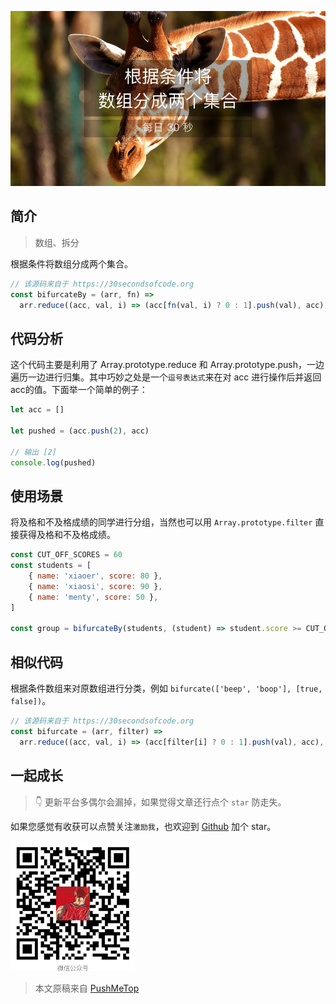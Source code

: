<!-- # 根据条件将数组分成两个集合 -->

![封面](https://raw.githubusercontent.com/pushmetop/resource/master/30-seconds-for-everyday/bifurcate/poster.png)

## 简介

> 数组、拆分

根据条件将数组分成两个集合。

```javascript
// 该源码来自于 https://30secondsofcode.org
const bifurcateBy = (arr, fn) =>
  arr.reduce((acc, val, i) => (acc[fn(val, i) ? 0 : 1].push(val), acc), [[], []])
```

<!--more-->

## 代码分析

这个代码主要是利用了 Array.prototype.reduce 和 Array.prototype.push，一边遍历一边进行归集。其中巧妙之处是一个`逗号表达式`来在对 acc 进行操作后并返回 acc的值。下面举一个简单的例子：

```javascript
let acc = []

let pushed = (acc.push(2), acc)

// 输出 [2]
console.log(pushed)
```

## 使用场景

将及格和不及格成绩的同学进行分组，当然也可以用 `Array.prototype.filter` 直接获得及格和不及格成绩。

```javascript
const CUT_OFF_SCORES = 60
const students = [
    { name: 'xiaoer', score: 80 },
    { name: 'xiaosi', score: 90 },
    { name: 'menty', score: 50 },
]

const group = bifurcateBy(students, (student) => student.score >= CUT_OFF_SCORES)
```

## 相似代码

根据条件数组来对原数组进行分类，例如 `bifurcate(['beep', 'boop'], [true, false])`。

```javascript
// 该源码来自于 https://30secondsofcode.org
const bifurcate = (arr, filter) =>
  arr.reduce((acc, val, i) => (acc[filter[i] ? 0 : 1].push(val), acc), [[], []])
```

## 一起成长

> 👇 更新平台多偶尔会漏掉，如果觉得文章还行点个 `star` 防走失。

如果您感觉有收获可以点赞关注`激励我`，也欢迎到 [Github](https://github.com/pushmetop/30-seconds-for-everyday) 加个 star。

![微信公众号](https://raw.githubusercontent.com/pushmetop/resource/master/donate/pushmetop.png)

> 本文原稿来自 [PushMeTop](https://github.com/pushmetop)